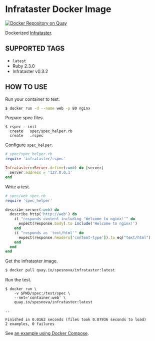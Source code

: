 # Infrataster Docker Image
[![Docker Repository on Quay](https://quay.io/repository/spesnova/infrataster/status "Docker Repository on Quay")](https://quay.io/repository/spesnova/infrataster)

Dockerized [Infrataster](https://github.com/ryotarai/infrataster).

## SUPPORTED TAGS

* `latest`
 * Ruby 2.3.0
 * Infrataster v0.3.2

## HOW TO USE
Run your container to test.

```bash
$ docker run -d --name web -p 80 nginx
```

Prepare spec files.

```
$ rspec --init
  create   spec/spec_helper.rb
  create   .rspec
```

Configure `spec_helper`.

```ruby
# spec/spec_helper.rb
require 'infrataster/rspec'

Infrataster::Server.define(:web) do |server|
  server.address = '127.0.0.1'
end
```

Write a test.

```ruby
# spec/web_spec.rb
require 'spec_helper'

describe server(:web) do
  describe http('http://web') do
    it "responds content including 'Welcome to nginx!'" do
      expect(response.body).to include('Welcome to nginx!')
    end
    it "responds as 'text/html'" do
      expect(response.headers['content-type']).to eq("text/html")
    end
  end
end
```

Get the infrataster image.

```bash
$ docker pull quay.io/spesnova/infrataster:latest
```

Run the test.

```
$ docker run \
    -v $PWD/spec:/test/spec \
    --net='container:web' \
    quay.io/spesnova/infrataster:latest

..

Finished in 0.0162 seconds (files took 0.87936 seconds to load)
2 examples, 0 failures
```

See [an example using Docker Compose](example).
